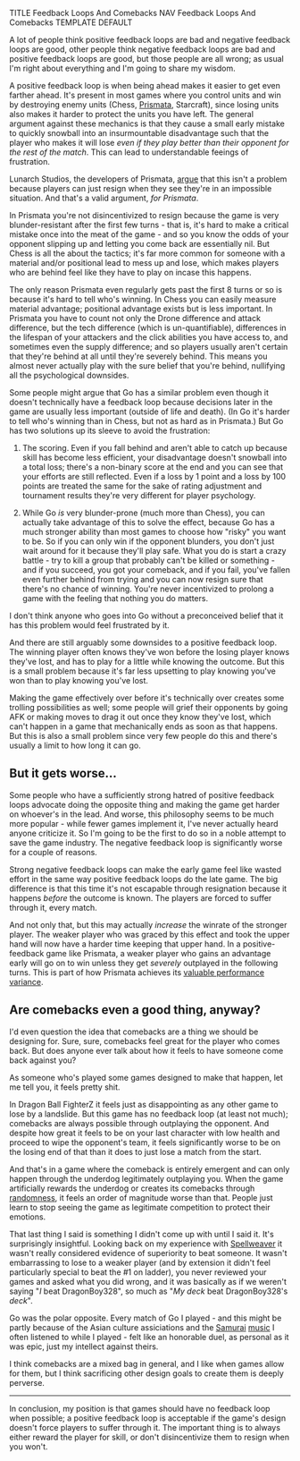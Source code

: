 TITLE Feedback Loops And Comebacks
NAV Feedback Loops And Comebacks
TEMPLATE DEFAULT

A lot of people think positive feedback loops are bad and negative feedback loops are good, other people think negative feedback loops are bad and positive feedback loops are good, but those people are all wrong; as usual I'm right about everything and I'm going to share my wisdom.

A positive feedback loop is when being ahead makes it easier to get even farther ahead. It's present in most games where you control units and win by destroying enemy units (Chess, [Prismata](/reviews/prismata), Starcraft), since losing units also makes it harder to protect the units you have left. The general argument against these mechanics is that they cause a small early mistake to quickly snowball into an insurmountable disadvantage such that the player who makes it will lose *even if they play better than their opponent for the rest of the match*. This can lead to understandable feeings of frustration.

Lunarch Studios, the developers of Prismata, [argue](http://blog.prismata.net/2014/07/15/luck-in-games) that this isn't a problem because players can just resign when they see they're in an impossible situation. And that's a valid argument, *for Prismata*.

In Prismata you're not disincentivized to resign because the game is very blunder-resistant after the first few turns - that is, it's hard to make a critical mistake once into the meat of the game - and so you know the odds of your opponent slipping up and letting you come back are essentially nil. But Chess is all the about the tactics; it's far more common for someone with a material and/or positional lead to mess up and lose, which makes players who are behind feel like they have to play on incase this happens.

The only reason Prismata even regularly gets past the first 8 turns or so is because it's hard to tell who's winning. In Chess you can easily measure material advantage; positional advantage exists but is less important. In Prismata you have to count not only the Drone difference and attack difference, but the tech difference (which is un-quantifiable), differences in the lifespan of your attackers and the click abilities you have access to, and sometimes even the supply difference; and so players usually aren't certain that they're behind at all until they're severely behind. This means you almost never actually play with the sure belief that you're behind, nullifying all the psychological downsides.

Some people might argue that Go has a similar problem even though it doesn't technically have a feedback loop because decisions later in the game are usually less important (outside of life and death). (In Go it's harder to tell who's winning than in Chess, but not as hard as in Prismata.) But Go has two solutions up its sleeve to avoid the frustration:

1. The scoring. Even if you fall behind and aren't able to catch up because skill has become less efficient, your disadvantage doesn't snowball into a total loss; there's a non-binary score at the end and you can see that your efforts are still reflected. Even if a loss by 1 point and a loss by 100 points are treated the same for the sake of rating adjustment and tournament results they're very different for player psychology.

2. While Go *is* very blunder-prone (much more than Chess), you can actually take advantage of this to solve the effect, because Go has a much stronger ability than most games to choose how "risky" you want to be. So if you can only win if the opponent blunders, you don't just wait around for it because they'll play safe. What you do is start a crazy battle - try to kill a group that probably can't be killed or something - and if you succeed, you got your comeback, and if you fail, you've fallen even further behind from trying and you can now resign sure that there's no chance of winning. You're never incentivized to prolong a game with the feeling that nothing you do matters.

I don't think anyone who goes into Go without a preconceived belief that it has this problem would feel frustrated by it.

And there are still arguably some downsides to a positive feedback loop. The winning player often knows they've won before the losing player knows they've lost, and has to play for a little while knowing the outcome. But this is a small problem because it's far less upsetting to play knowing you've won than to play knowing you've lost.

Making the game effectively over before it's technically over creates some trolling possibilities as well; some people will grief their opponents by going AFK or making moves to drag it out once they know they've lost, which can't happen in a game that mechanically ends as soon as that happens. But this is also a small problem since very few people do this and there's usually a limit to how long it can go.

## But it gets worse...

Some people who have a sufficiently strong hatred of positive feedback loops advocate doing the opposite thing and making the game get harder on whoever's in the lead. And worse, this philosophy seems to be much more popular - while fewer games implement it, I've never actually heard anyone criticize it. So I'm going to be the first to do so in a noble attempt to save the game industry. The negative feedback loop is significantly worse for a couple of reasons.

Strong negative feedback loops can make the early game feel like wasted effort in the same way positive feedback loops do the late game. The big difference is that this time it's not escapable through resignation because it happens *before* the outcome is known. The players are forced to suffer through it, every match.

And not only that, but this may actually *increase* the winrate of the stronger player. The weaker player who was graced by this effect and took the upper hand will now have a harder time keeping that upper hand. In a positive-feedback game like Prismata, a weaker player who gains an advantage early will go on to win unless they get *severely* outplayed in the following turns. This is part of how Prismata achieves its [valuable performance variance](rng).

## Are comebacks even a good thing, anyway?

I'd even question the idea that comebacks are a thing we should be designing for. Sure, sure, comebacks feel great for the player who comes back. But does anyone ever talk about how it feels to have someone come back against you?

As someone who's played some games designed to make that happen, let me tell you, it feels pretty shit.

In Dragon Ball FighterZ it feels just as disappointing as any other game to lose by a landslide. But this game has no feedback loop (at least not much); comebacks are always possible through outplaying the opponent. And despite how great it feels to be on your last character with low health and proceed to wipe the opponent's team, it feels significantly worse to be on the losing end of that than it does to just lose a match from the start.

And that's in a game where the comeback is entirely emergent and can only happen through the underdog legitimately outplaying you. When the game artificially rewards the underdog or creates its comebacks through [randomness](rng), it feels an order of magnitude worse than that. People just learn to stop seeing the game as legitimate competition to protect their emotions.

That last thing I said is something I didn't come up with until I said it. It's surprisingly insightful. Looking back on my experience with [Spellweaver](/reviews/spellweaver) it wasn't really considered evidence of superiority to beat someone. It wasn't embarrassing to lose to a weaker player (and by extension it didn't feel particularly special to beat the #1 on ladder), you never reviewed your games and asked what you did wrong, and it was basically as if we weren't saying "*I* beat DragonBoy328", so much as "*My deck* beat DragonBoy328's *deck*".

Go was the polar opposite. Every match of Go I played - and this might be partly because of the Asian culture assiciations and the [Samurai](https://dbfiechter.bandcamp.com/album/land-of-the-rising-sun) [music](https://dbfiechter.bandcamp.com/album/chinese-dynasty) I often listened to while I played - felt like an honorable duel, as personal as it was epic, just my intellect against theirs.

I think comebacks are a mixed bag in general, and I like when games allow for them, but I think sacrificing other design goals to create them is deeply perverse.

---

In conclusion, my position is that games should have no feedback loop when possible; a positive feedback loop is acceptable if the game's design doesn't force players to suffer through it. The important thing is to always either reward the player for skill, or don't disincentivize them to resign when you won't.
